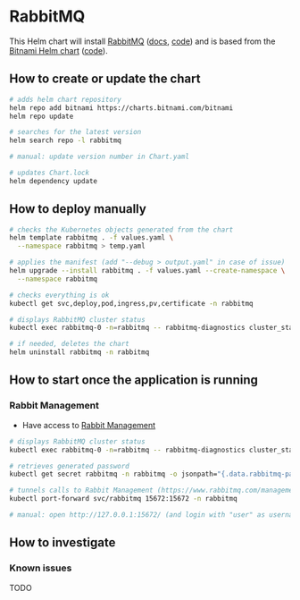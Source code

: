 # RabbitMQ

This Helm chart will install [RabbitMQ](https://www.rabbitmq.com/) ([docs](https://www.rabbitmq.com/documentation.html), [code](https://github.com/rabbitmq))
and is based from the [Bitnami Helm chart](https://bitnami.com/stack/rabbitmq/helm) ([code](https://github.com/bitnami/charts/tree/main/bitnami/rabbitmq)).

## How to create or update the chart

```bash
# adds helm chart repository
helm repo add bitnami https://charts.bitnami.com/bitnami
helm repo update

# searches for the latest version
helm search repo -l rabbitmq

# manual: update version number in Chart.yaml

# updates Chart.lock
helm dependency update
```

## How to deploy manually

```bash
# checks the Kubernetes objects generated from the chart
helm template rabbitmq . -f values.yaml \
  --namespace rabbitmq > temp.yaml

# applies the manifest (add "--debug > output.yaml" in case of issue)
helm upgrade --install rabbitmq . -f values.yaml --create-namespace \
  --namespace rabbitmq

# checks everything is ok
kubectl get svc,deploy,pod,ingress,pv,certificate -n rabbitmq

# displays RabbitMQ cluster status
kubectl exec rabbitmq-0 -n=rabbitmq -- rabbitmq-diagnostics cluster_status

# if needed, deletes the chart
helm uninstall rabbitmq -n rabbitmq
```

## How to start once the application is running

### Rabbit Management

* Have access to [Rabbit Management](https://www.rabbitmq.com/management.html)

```bash
# displays RabbitMQ cluster status
kubectl exec rabbitmq-0 -n=rabbitmq -- rabbitmq-diagnostics cluster_status

# retrieves generated password
kubectl get secret rabbitmq -n rabbitmq -o jsonpath="{.data.rabbitmq-password}" | base64 -d

# tunnels calls to Rabbit Management (https://www.rabbitmq.com/management.html)
kubectl port-forward svc/rabbitmq 15672:15672 -n rabbitmq

# manual: open http://127.0.0.1:15672/ (and login with "user" as username and the password retrieved before)
```

## How to investigate

### Known issues

TODO
